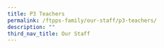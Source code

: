 ```yaml
---
title: P3 Teachers
permalink: /ftpps-family/our-staff/p3-teachers/
description: ""
third_nav_title: Our Staff
---
```

